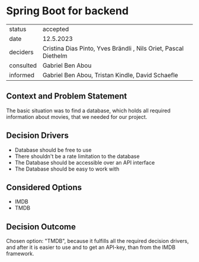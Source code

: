 # Spring Boot for backend


|           |                                                                 |
|-----------|-----------------------------------------------------------------|
| status    | accepted                                                        |
| date      | 12.5.2023                                                       |
| deciders  | Cristina Dias Pinto, Yves Brändli , Nils Oriet, Pascal Diethelm |
| consulted | Gabriel Ben Abou                                                |
| informed  | Gabriel Ben Abou, Tristan Kindle, David Schaefle                |

## Context and Problem Statement
The basic situation was to find a database, which holds all required information about movies, that we needed
for our project.

<!-- This is an optional element. Feel free to remove. -->
## Decision Drivers

* Database should be free to use
* There shouldn't be a rate limitation to the database
* The Database should be accessible over an API interface
* The Database should be easy to work with

## Considered Options

* IMDB
* TMDB

## Decision Outcome

Chosen option: "TMDB", because it  fulfills all the required decision drivers, and after it  is easier to use and to
get an API-key, than from the IMDB framework.
